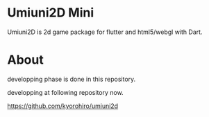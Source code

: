 # Umiuni2D Mini
Umiuni2D is 2d game package for flutter and html5/webgl with Dart.

# About 
developping phase is done in this repository.

developping at following repository now. 

https://github.com/kyorohiro/umiuni2d

